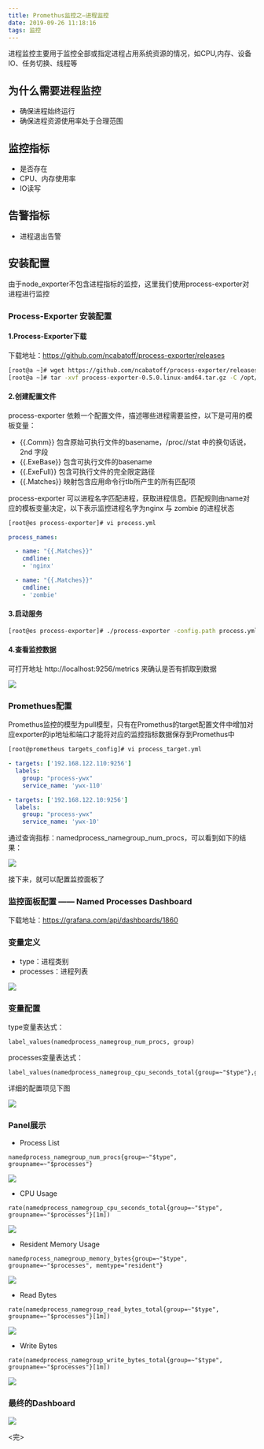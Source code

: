 ```yaml
---
title: Promethus监控之—进程监控
date: 2019-09-26 11:18:16
tags: 监控
---
```


进程监控主要用于监控全部或指定进程占用系统资源的情况，如CPU,内存、设备IO、任务切换、线程等
<!--more-->

## 为什么需要进程监控
- 确保进程始终运行
- 确保进程资源使用率处于合理范围

## 监控指标
- 是否存在
- CPU、内存使用率
- IO读写

## 告警指标
- 进程退出告警

## 安装配置
由于node_exporter不包含进程指标的监控，这里我们使用process-exporter对进程进行监控

### Process-Exporter 安装配置

#### 1.Process-Exporter下载

下载地址：https://github.com/ncabatoff/process-exporter/releases

```bash
[root@a ~]# wget https://github.com/ncabatoff/process-exporter/releases/download/v0.5.0/process-exporter-0.5.0.linux-amd64.tar.gz
[root@a ~]# tar -xvf process-exporter-0.5.0.linux-amd64.tar.gz -C /opt/exporter/process-exporter

```

#### 2.创建配置文件
process-exporter 依赖一个配置文件，描述哪些进程需要监控，以下是可用的模板变量：

- \{{.Comm}} 包含原始可执行文件的basename，/proc//stat 中的换句话说，2nd 字段
- \{{.ExeBase}} 包含可执行文件的basename
- \{{.ExeFull}} 包含可执行文件的完全限定路径
- \{{.Matches}} 映射包含应用命令行tlb所产生的所有匹配项

process-exporter 可以进程名字匹配进程，获取进程信息。匹配规则由name对应的模板变量决定，以下表示监控进程名字为nginx 与 zombie 的进程状态
```bash
[root@es process-exporter]# vi process.yml
```
```yaml
process_names:

  - name: "{{.Matches}}"
    cmdline:
    - 'nginx'

  - name: "{{.Matches}}"
    cmdline:
    - 'zombie'
```

#### 3.启动服务
```bash
[root@es process-exporter]# ./process-exporter -config.path process.yml &
```

#### 4.查看监控数据
可打开地址 http://localhost:9256/metrics 来确认是否有抓取到数据

![](/img/metrics.png)

### Promethues配置
Promethus监控的模型为pull模型，只有在Promethus的target配置文件中增加对应exporter的ip地址和端口才能将对应的监控指标数据保存到Promethus中
```bash
[root@prometheus targets_config]# vi process_target.yml
```
```yaml
- targets: ['192.168.122.110:9256']
  labels:
    group: "process-ywx"
    service_name: 'ywx-110'

- targets: ['192.168.122.10:9256']
  labels:
    group: "process-ywx"
    service_name: 'ywx-10'
```
通过查询指标：namedprocess_namegroup_num_procs，可以看到如下的结果：

![](/img/procs.png)

接下来，就可以配置监控面板了

### 监控面板配置 —— Named Processes Dashboard
下载地址：https://grafana.com/api/dashboards/1860

### 变量定义
- type：进程类别
- processes：进程列表

![](/img/var.png)

### 变量配置

type变量表达式：
```
label_values(namedprocess_namegroup_num_procs, group)
```

processes变量表达式：
```
label_values(namedprocess_namegroup_cpu_seconds_total{group=~"$type"},groupname)
```
详细的配置项见下图

![](/img/var2.png)

### Panel展示

- Process List

```
namedprocess_namegroup_num_procs{group=~"$type", groupname=~"$processes"}
```
![](/img/processlist.png)

- CPU Usage

```
rate(namedprocess_namegroup_cpu_seconds_total{group=~"$type", groupname=~"$processes"}[1m])
```
![](/img/cpu.png)

- Resident Memory Usage

```
namedprocess_namegroup_memory_bytes{group=~"$type", groupname=~"$processes", memtype="resident"}
```
![](/img/memory.png)

- Read Bytes

```
rate(namedprocess_namegroup_read_bytes_total{group=~"$type", groupname=~"$processes"}[1m])
```
![](/img/read.png)

- Write Bytes

```
rate(namedprocess_namegroup_write_bytes_total{group=~"$type", groupname=~"$processes"}[1m])
```
![](/img/write.png)

### 最终的Dashboard

![](/img/dashboard.png)

<完>